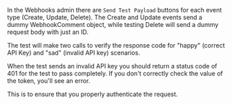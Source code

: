 In the Webhooks admin there are `Send Test Payload` buttons for each event type (Create, Update, Delete). The Create and Update events send a dummy WebhookComment object, while testing Delete will send a dummy request body with just an ID.

The test will make two calls to verify the response code for "happy" (correct API Key) and "sad" (invalid API key) scenarios.

When the test sends an invalid API key you should return a status code of 401 for the test to pass completely. If you don't correctly check the value of the token, you'll see an error.

This is to ensure that you properly authenticate the request.

